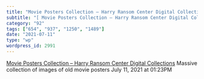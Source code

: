 ```yaml
---
title: "Movie Posters Collection – Harry Ransom Center Digital Collections"
subtitle: "[ Movie Posters Collection – Harry Ransom Center Digital Collections](https://hrc.contentdm.oclc.org..."
category: "92"
tags: ["654", "937", "1250", "1489"]
date: "2021-07-11"
type: "wp"
wordpress_id: 2991
---
```

[ Movie Posters Collection – Harry Ransom Center Digital Collections](https://hrc.contentdm.oclc.org/digital/collection/p15878coll84?utm_campaign=Recomendo&utm_medium=email&utm_source=Revue%20newsletter)
 Massive collection of images of old movie posters
July 11, 2021 at 01:23PM
